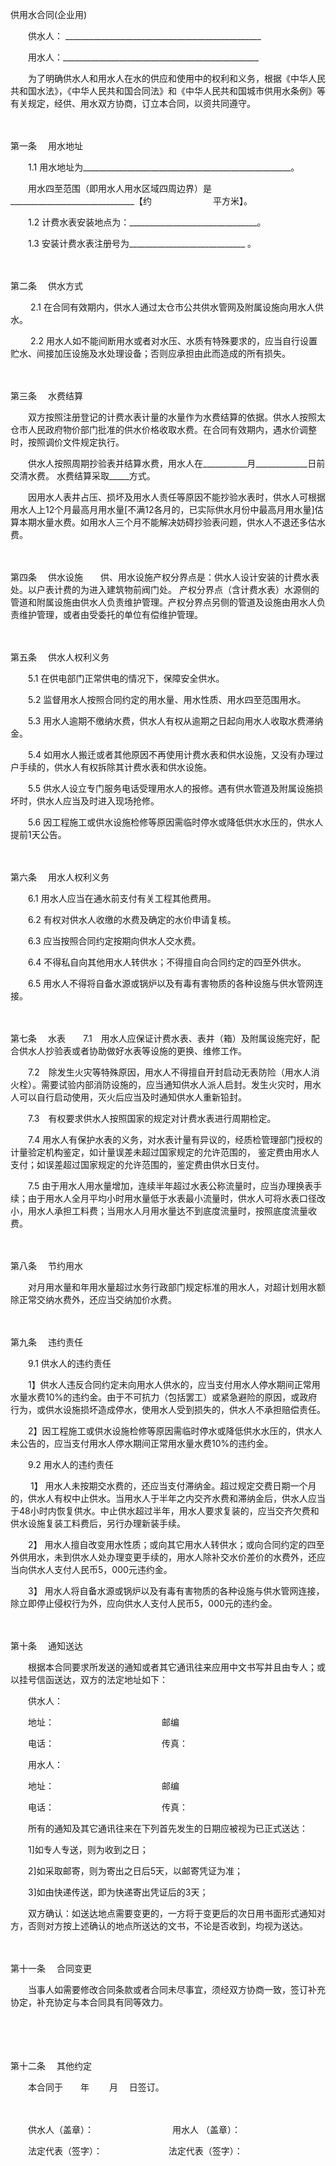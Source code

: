 



供用水合同(企业用)



 

　　供水人： _________________________________________________

　　用水人：_________________________________________________　　

　　为了明确供水人和用水人在水的供应和使用中的权利和义务，根据《中华人民共和国水法》，《中华人民共和国合同法》和《中华人民共和国城市供用水条例》等有关规定，经供、用水双方协商，订立本合同，以资共同遵守。

　　

第一条
　用水地址

　　1.1 用水地址为____________________________________________________。

　　用水四至范围（即用水人用水区域四周边界）是_______________________________【约　　　　　　　平方米】。

　　1.2 计费水表安装地点为：________________________________。

　　1.3 安装计费水表注册号为_____________________________ 。

　　

第二条
　供水方式

　　 2.1 在合同有效期内，供水人通过太仓市公共供水管网及附属设施向用水人供水。

　　 2.2 用水人如不能间断用水或者对水压、水质有特殊要求的，应当自行设置贮水、间接加压设施及水处理设备；否则应承担由此而造成的所有损失。

　　

第三条
　水费结算

　　双方按照注册登记的计费水表计量的水量作为水费结算的依据。供水人按照太仓市人民政府物价部门批准的供水价格收取水费。在合同有效期内，遇水价调整时，按照调价文件规定执行。

　　供水人按照周期抄验表并结算水费，用水人在___________月_____________日前交清水费。 水费结算采取_____方式。

　　因用水人表井占压、损坏及用水人责任等原因不能抄验水表时，供水人可根据用水人上12个月最高月用水量[不满12各月的，已实际供水月份中最高月用水量]估算本期水量水费。如用水人三个月不能解决妨碍抄验表问题，供水人不退还多估水费。

　　

第四条
　供水设施　　供、用水设施产权分界点是：供水人设计安装的计费水表处。以户表计费的为进入建筑物前阀门处。 产权分界点（含计费水表）水源侧的管道和附属设施由供水人负责维护管理。产权分界点另侧的管道及设施由用水人负责维护管理，或者由受委托的单位有偿维护管理。

　　

第五条
　供水人权利义务

　　5.1 在供电部门正常供电的情况下，保障安全供水。

　　5.2 监督用水人按照合同约定的用水量、用水性质、用水四至范围用水。

　　5.3 用水人逾期不缴纳水费，供水人有权从逾期之日起向用水人收取水费滞纳金。

　　5.4 如用水人搬迁或者其他原因不再使用计费水表和供水设施，又没有办理过户手续的，供水人有权拆除其计费水表和供水设施。

　　5.5 供水人设立专门服务电话受理用水人的报修。遇有供水管道及附属设施损坏时，供水人应当及时进入现场抢修。

　　5.6 因工程施工或供水设施检修等原因需临时停水或降低供水水压的，供水人提前1天公告。

　　

第六条
　用水人权利义务

　　6.1 用水人应当在通水前支付有关工程其他费用。

　　6.2 有权对供水人收缴的水费及确定的水价申请复核。

　　6.3 应当按照合同约定按期向供水人交水费。

　　6.4 不得私自向其他用水人转供水；不得擅自向合同约定的四至外供水。

　　6.5 用水人不得将自备水源或锅炉以及有毒有害物质的各种设施与供水管网连接。

　　

第七条
　水表　　7.1　用水人应保证计费水表、表井（箱）及附属设施完好，配合供水人抄验表或者协助做好水表等设施的更换、维修工作。

　　7.2　除发生火灾等特殊原因，用水人不得擅自开封启动无表防险（用水人消火栓）。需要试验内部消防设施的，应当通知供水人派人启封。发生火灾时，用水人可以自行启动使用，灭火后应当及时通知供水人重新铅封。

　　7.3　有权要求供水人按照国家的规定对计费水表进行周期检定。

　　7.4 用水人有保护水表的义务，对水表计量有异议的，经质检管理部门授权的计量验定机构鉴定，如计量误差未超过国家规定的允许范围的， 鉴定费由用水人支付；如误差超过国家规定的允许范围的，鉴定费由供水日支付。

　　7.5 由于用水人用水量增加，连续半年超过水表公称流量时，应当办理换表手续；由于用水人全月平均小时用水量低于水表最小流量时，供水人可将水表口径改小，用水人承担工料费；当用水人月用水量达不到底度流量时，按照底度流量收费。

　　

第八条
　节约用水

　　对月用水量和年用水量超过水务行政部门规定标准的用水人，对超计划用水额除正常交纳水费外，还应当交纳加价水费。

　　

第九条
　违约责任

　　9.1 供水人的违约责任

　　1】供水人违反合同约定未向用水人供水的，应当支付用水人停水期间正常用水量水费10%的违约金。由于不可抗力（包括罢工）或紧急避险的原因，或政府行为，或供水设施损坏造成停水，使用水人受到损失的，供水人不承担赔偿责任。

　　2】因工程施工或供水设施检修等原因需临时停水或降低供水水压的，供水人未公告的，应当支付用水人停水期间正常用水量水费10%的违约金。

　　9.2 用水人的违约责任

　　 1】 用水人未按期交水费的，还应当支付滞纳金。超过规定交费日期一个月的，供水人有权中止供水。当用水人于半年之内交齐水费和滞纳金后，供水人应当于48小时内恢复供水。中止供水超过半年，用水人要求复装的，应当交齐欠费和供水设施复装工料费后，另行办理新装手续。

　　2】 用水人擅自改变用水性质；或向其它用水人转供水；或向合同约定的四至外供用水，未到供水人处办理变更手续的，用水人除补交水价差价的水费外，还应当向供水人支付人民币5，000元违约金。

　　3】 用水人将自备水源或锅炉以及有毒有害物质的各种设施与供水管网连接，除立即停止侵权行为外，应向供水人支付人民币5，000元的违约金。

　　

第十条
　通知送达

　　根据本合同要求所发送的通知或者其它通讯往来应用中文书写并且由专人；或以挂号信函送达，双方的法定地址如下：

　　供水人：

　　地址：　　　　　　　　　　　　 邮编

　　电话：　　　　　　　　　　　　 传真：

　　用水人：

　　地址：　　　　　　　　　　　　 邮编

　　电话：　　　　　　　　　　　　 传真：

　　所有的通知及其它通讯往来在下列首先发生的日期应被视为已正式送达：

　　1]如专人专送，则为收到之日；

　　2]如采取邮寄，则为寄出之日后5天，以邮寄凭证为准；

　　3]如由快递传送，即为快递寄出凭证后的3天；

　　双方确认：如送达地点需要变更的，一方将于变更后的次日用书面形式通知对方，否则对方按上述确认的地点所送达的文书，不论是否收到，均视为送达。

　　

第十一条
　合同变更

　　当事人如需要修改合同条款或者合同未尽事宜，须经双方协商一致，签订补充协定，补充协定与本合同具有同等效力。

　　

　　

第十二条
　其他约定

　　本合同于　　年　　 月　 日签订。

　　

　　供水人（盖章）：　　　　　　　　　用水人 （盖章）：　　

　　法定代表（签字）：　　　　 　　　 法定代表（签字）：